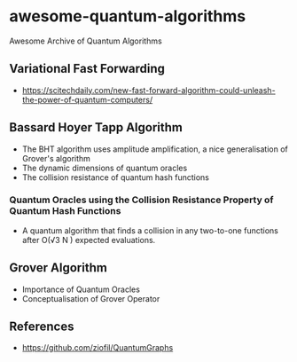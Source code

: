 # awesome-quantum-algorithms
Awesome Archive of Quantum Algorithms

## Variational Fast Forwarding
- https://scitechdaily.com/new-fast-forward-algorithm-could-unleash-the-power-of-quantum-computers/

## Bassard Hoyer Tapp Algorithm
- The BHT algorithm uses amplitude amplification, a nice generalisation of Grover's algorithm
- The dynamic dimensions of quantum oracles
- The collision resistance of quantum hash functions

### Quantum Oracles using the Collision Resistance Property of Quantum Hash Functions
- A quantum algorithm that finds a collision in any two-to-one functions after O(√3 N ) expected evaluations.

## Grover Algorithm
- Importance of Quantum Oracles
- Conceptualisation of Grover Operator

## References
- https://github.com/ziofil/QuantumGraphs

